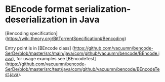 BEncode format serialization-deserialization in Java
==========================

[Bencoding specification] (https://wiki.theory.org/BitTorrentSpecification#Bencoding)

Entry point is in [BEncode class] (https://github.com/vacuumn/bencode-SerDe/blob/master/src/main/java/com/github/vacuumn/bencode/BEncode.java), for usage examples see [BEncodeTest] (https://github.com/vacuumn/bencode-SerDe/blob/master/src/test/java/com/github/vacuumn/bencode/BEncodeTest.java).
